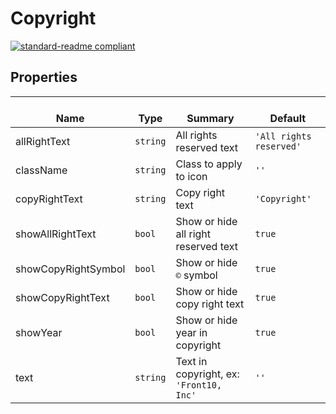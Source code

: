 # Copyright
  [![standard-readme compliant](https://img.shields.io/badge/standard--readme-OK-green.svg?style=flat-square)](https://github.com/RichardLitt/standard-readme)
  

  ## Properties
  | </br>Name | </br>Type | </br>Summary | </br>Default | 
| ---- | ---- | ---- | ---- |
| allRightText | `string` | All rights reserved text | `'All rights reserved'` |
| className | `string` | Class to apply to icon | `''` |
| copyRightText | `string` | Copy right text | `'Copyright'` |
| showAllRightText | `bool` | Show or hide all right reserved text | `true` |
| showCopyRightSymbol | `bool` | Show or hide `©` symbol | `true` |
| showCopyRightText | `bool` | Show or hide copy right text | `true` |
| showYear | `bool` | Show or hide year in copyright | `true` |
| text | `string` | Text in copyright, ex: <code>'Front10, Inc'</code> | `''` |